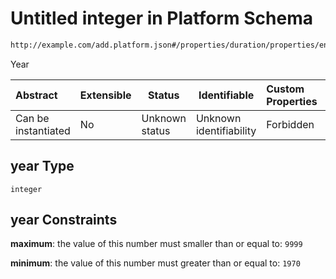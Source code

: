# Untitled integer in Platform Schema

```txt
http://example.com/add.platform.json#/properties/duration/properties/end/properties/year
```

Year


| Abstract            | Extensible | Status         | Identifiable            | Custom Properties | Additional Properties | Access Restrictions | Defined In                                                                           |
| :------------------ | ---------- | -------------- | ----------------------- | :---------------- | --------------------- | ------------------- | ------------------------------------------------------------------------------------ |
| Can be instantiated | No         | Unknown status | Unknown identifiability | Forbidden         | Allowed               | none                | [add-platform.schema.json\*](../out/add-platform.schema.json "open original schema") |

## year Type

`integer`

## year Constraints

**maximum**: the value of this number must smaller than or equal to: `9999`

**minimum**: the value of this number must greater than or equal to: `1970`
